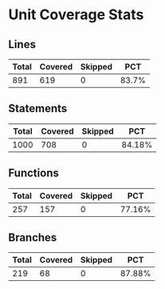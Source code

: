 # Unit Coverage Stats

## Lines

| Total | Covered | Skipped | PCT   |
| ----- | ------- | ------- | ----- |
| 891   | 619     | 0       | 83.7% |

## Statements

| Total | Covered | Skipped | PCT    |
| ----- | ------- | ------- | ------ |
| 1000  | 708     | 0       | 84.18% |

## Functions

| Total | Covered | Skipped | PCT    |
| ----- | ------- | ------- | ------ |
| 257   | 157     | 0       | 77.16% |

## Branches

| Total | Covered | Skipped | PCT    |
| ----- | ------- | ------- | ------ |
| 219   | 68      | 0       | 87.88% |
